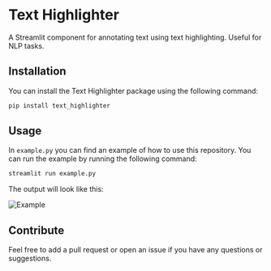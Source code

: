 # Text Highlighter

A Streamlit component for annotating text using text highlighting. Useful for NLP tasks.

## Installation

You can install the Text Highlighter package using the following command:

```bash
pip install text_highlighter
```

## Usage

In `example.py` you can find an example of how to use this repository. You can run the example by running the following command:

```bash
streamlit run example.py
```

The output will look like this:

![Example](img/example.png)

## Contribute

Feel free to add a pull request or open an issue if you have any questions or suggestions.
